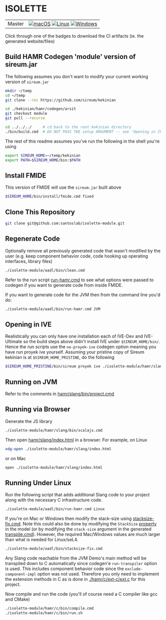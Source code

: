 # ISOLETTE

<table>
<tr><td>Master</td>
<td> 
  <a href="https://github.com/santoslab/isolette-module/actions/workflows/CI-macOS.yml?query=branch%3Amaster">
  <img src="https://github.com/santoslab/isolette-module/actions/workflows/CI-macOS.yml/badge.svg" alt="macOS"></a>
  <a href="https://github.com/santoslab/isolette-module/actions/workflows/CI-linux.yml?query=branch%3Amaster">
  <img src="https://github.com/santoslab/isolette-module/actions/workflows/CI-linux.yml/badge.svg" alt="Linux"></a>
  <a href="https://github.com/santoslab/isolette-module/actions/workflows/CI-windows.yml?query=branch%3Amaster">
  <img src="https://github.com/santoslab/isolette-module/actions/workflows/CI-windows.yml/badge.svg" alt="Windows"></a>
</tr></table>

Click through one of the badges to download the CI artifacts (ie. the generated website/files)

## Build HAMR Codegen 'module' version of sireum.jar

The following assumes you don't want to modify your current working version of ``sireum.jar``

```bash
mkdir ~/temp
cd ~/temp
git clone --rec https://github.com/sireum/kekinian

cd ./kekinian/hamr/codegen/arsit
git checkout module
git pull --recurse

cd ../../../     # cd back to the root kekinian directory
./bin/build.cmd  # DO NOT PASS THE setup ARGUMENT -- see 'Opening in IVE'!
```

The rest of this readme assumes you've run the following in the shell you're using

```bash
export SIREUM_HOME=~/temp/kekinian
export PATH=$SIREUM_HOME/bin:$PATH
```

## Install FMIDE 

This version of FMIDE will use the ``sireum.jar`` built above

```bash
$SIREUM_HOME/bin/install/fmide.cmd fixed
```

##  Clone This Repository

```bash
git clone git@github.com:santoslab/isolette-module.git
```

## Regenerate Code

Optionally remove all previously generated code that wasn't modified by the user 
(e.g. keep component behavior code, code hooking up operating interfaces, library files)

```bash
./isolette-module/aadl/bin/clean.cmd
```

Refer to the run script
[run-hamr.cmd](aadl/bin/run-hamr.cmd)
to see what options were passed to codegen if you want to generate code from inside FMIDE.  

If you want to generate code for the JVM then from the command line you'd do:

```bash
./isolette-module/aadl/bin/run-hamr.cmd JVM
```

## Opening in IVE

Realistically you can only have one installation each of IVE-Dev and IVE-Ultimate so the 
build steps above didn't install IVE under `$SIREUM_HOME/bin/`.  Hence the run scripts
use the `no-proyek-ive` codegen option meaning you have run proyek ive yourself.  Assuming 
your pristine copy of Sireum kekinian is at `$SIREUM_HOME_PRISTINE`, do the following

```bash
$SIREUM_HOME_PRISTINE/bin/sireum proyek ive ./isolette-module/hamr/slang
```

## Running on JVM

Refer to the comments in [hamr/slang/bin/project.cmd](hamr/slang/bin/project.cmd)

## Running via Browser

Generate the JS library

```bash
./isolette-module/hamr/slang/bin/scalajs.cmd
```

Then open [hamr/slang/index.html](hamr/slang/index.html) in a browser.  For example, on Linux

```bash
xdg-open ./isolette-module/hamr/slang/index.html
```

or on Mac

```bash
open ./isolette-module/hamr/slang/index.html
```

## Running Under Linux

Run the following script that adds additional Slang code to your project along with the necessary C infrastructure code.

```bash
./isolette-module/aadl/bin/run-hamr.cmd Linux
```


If you're on Mac or Windows then modify the stack-size using [stacksize-fix.cmd](aadl/bin/stacksize-fix.cmd).  Note this could also be done by modifying the ``StackSize`` [property](aadl/aadl/propertysets/Isolette_Properties.aadl#L97) in the model (or by modifying the ``stack-size`` argument in the generated [transpile.cmd](hamr/slang/bin/transpile.cmd#L111)).  However, the required Mac/Windows values are much larger than what is needed for Linux/seL4.

```bash
./isolette-module/aadl/bin/stacksize-fix.cmd
```

Any Slang code reachable from the JVM Demo's main method will be transpiled down to C automatically
since codegen'e `run-transpiler` option is used. This includes component behavior code since 
the `exclude-component-impl` option was not used.  Therefore you only need to implement the extension
methods in C as is done in [./hamr/c/ext-c/ext.c](./hamr/c/ext-c/ext.c) for this project.

Now compile and run the code (you'll of course need a C compiler like gcc and CMake)

```bash
./isolette-module/hamr/c/bin/compile.cmd
./isolette-module/hamr/c/bin/run.sh
```

